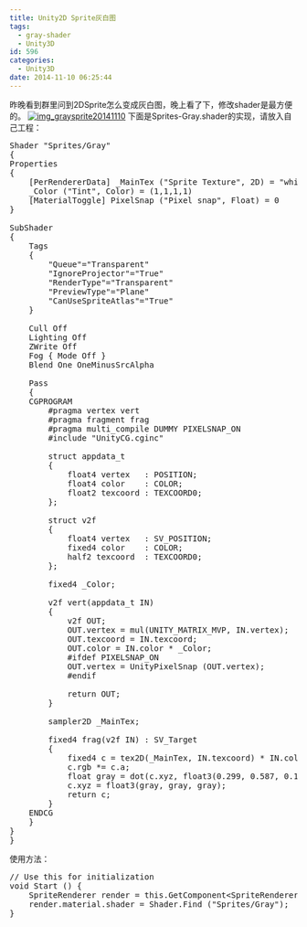 ```yaml
---
title: Unity2D Sprite灰白图
tags:
  - gray-shader
  - Unity3D
id: 596
categories:
  - Unity3D
date: 2014-11-10 06:25:44
---
```


昨晚看到群里问到2DSprite怎么变成灰白图，晚上看了下，修改shader是最方便的。
[![img_graysprite20141110](http://www.cocos2dev.com/wp-content/uploads/2014/11/img_graysprite20141110.png)](http://www.cocos2dev.com/wp-content/uploads/2014/11/img_graysprite20141110.png)
下面是Sprites-Gray.shader的实现，请放入自己工程：

<pre class="lang:default decode:true " >Shader "Sprites/Gray"
{
Properties
{
    [PerRendererData] _MainTex ("Sprite Texture", 2D) = "white" {}
    _Color ("Tint", Color) = (1,1,1,1)
    [MaterialToggle] PixelSnap ("Pixel snap", Float) = 0
}

SubShader
{
    Tags
    { 
        "Queue"="Transparent" 
        "IgnoreProjector"="True" 
        "RenderType"="Transparent" 
        "PreviewType"="Plane"
        "CanUseSpriteAtlas"="True"
    }

    Cull Off
    Lighting Off
    ZWrite Off
    Fog { Mode Off }
    Blend One OneMinusSrcAlpha

    Pass
    {
    CGPROGRAM
        #pragma vertex vert
        #pragma fragment frag
        #pragma multi_compile DUMMY PIXELSNAP_ON
        #include "UnityCG.cginc"

        struct appdata_t
        {
            float4 vertex   : POSITION;
            float4 color    : COLOR;
            float2 texcoord : TEXCOORD0;
        };

        struct v2f
        {
            float4 vertex   : SV_POSITION;
            fixed4 color    : COLOR;
            half2 texcoord  : TEXCOORD0;
        };

        fixed4 _Color;

        v2f vert(appdata_t IN)
        {
            v2f OUT;
            OUT.vertex = mul(UNITY_MATRIX_MVP, IN.vertex);
            OUT.texcoord = IN.texcoord;
            OUT.color = IN.color * _Color;
            #ifdef PIXELSNAP_ON
            OUT.vertex = UnityPixelSnap (OUT.vertex);
            #endif

            return OUT;
        }

        sampler2D _MainTex;

        fixed4 frag(v2f IN) : SV_Target
        {
            fixed4 c = tex2D(_MainTex, IN.texcoord) * IN.color;
            c.rgb *= c.a;
            float gray = dot(c.xyz, float3(0.299, 0.587, 0.114));
            c.xyz = float3(gray, gray, gray);
            return c;
        }
    ENDCG
    }
}
}</pre> 

使用方法：

<pre class="lang:default decode:true " >// Use this for initialization
void Start () {
    SpriteRenderer render = this.GetComponent&lt;SpriteRenderer&gt; ();
    render.material.shader = Shader.Find ("Sprites/Gray");
}</pre> 